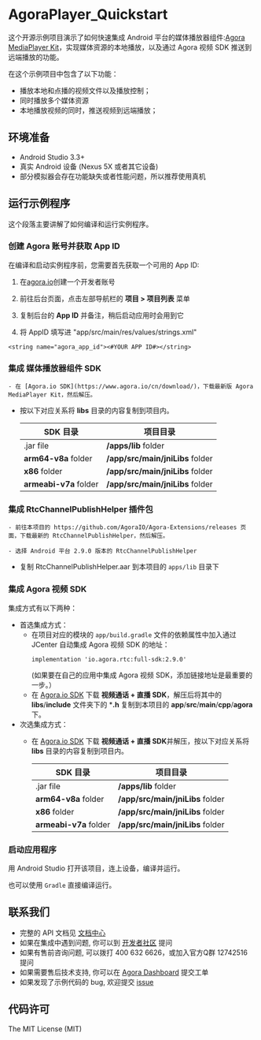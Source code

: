 # AgoraPlayer_Quickstart

这个开源示例项目演示了如何快速集成 Android 平台的媒体播放器组件:[Agora MediaPlayer Kit](https://download.agora.io/sdk/release/Agora_Media_Player_for_Android_rel.v1.1.0.91_20200228_2154.zip?_ga=2.22269240.208564419.1583061888-277459906.1543911509)，实现媒体资源的本地播放，以及通过 Agora 视频 SDK 推送到远端播放的功能。

在这个示例项目中包含了以下功能：

- 播放本地和点播的视频文件以及播放控制；
- 同时播放多个媒体资源
- 本地播放视频的同时，推送视频到远端播放；

## 环境准备

- Android Studio 3.3+
- 真实 Android 设备 (Nexus 5X 或者其它设备)
- 部分模拟器会存在功能缺失或者性能问题，所以推荐使用真机

## 运行示例程序

这个段落主要讲解了如何编译和运行实例程序。

### 创建 Agora 账号并获取 App ID

在编译和启动实例程序前，您需要首先获取一个可用的 App ID:
1. 在[agora.io](https://dashboard.agora.io/signin/)创建一个开发者账号
2. 前往后台页面，点击左部导航栏的 **项目 > 项目列表** 菜单
3. 复制后台的 **App ID** 并备注，稍后启动应用时会用到它


5. 将 AppID 填写进 "app/src/main/res/values/strings.xml"
  ```
  <string name="agora_app_id"><#YOUR APP ID#></string>
  ```

### 集成 媒体播放器组件 SDK

	- 在 [Agora.io SDK](https://www.agora.io/cn/download/)，下载最新版 Agora MediaPlayer Kit，然后解压。

  - 按以下对应关系将 **libs** 目录的内容复制到项目内。
                       
      SDK 目录|项目目录
      ---|---
      .jar file|**/apps/lib** folder
      **arm64-v8a** folder|**/app/src/main/jniLibs** folder
      **x86** folder|**/app/src/main/jniLibs** folder
      **armeabi-v7a** folder|**/app/src/main/jniLibs** folder

### 集成 RtcChannelPublishHelper 插件包

	- 前往本项目的 https://github.com/AgoraIO/Agora-Extensions/releases 页面，下载最新的 RtcChannelPublishHelper，然后解压。

	- 选择 Android 平台 2.9.0 版本的 RtcChannelPublishHelper

  - 复制 RtcChannelPublishHelper.aar 到本项目的 `apps/lib` 目录下

### 集成 Agora 视频 SDK

集成方式有以下两种：
  - 首选集成方式：
    - 在项目对应的模块的 `app/build.gradle` 文件的依赖属性中加入通过 JCenter 自动集成 Agora 视频 SDK 的地址：
      ```
      implementation 'io.agora.rtc:full-sdk:2.9.0'
      ```
      (如果要在自己的应用中集成 Agora 视频 SDK，添加链接地址是最重要的一步。）
    - 在 [Agora.io SDK](https://www.agora.io/cn/download/) 下载 **视频通话 + 直播 SDK**，解压后将其中的 **libs**/**include** 文件夹下的 ***.h** 复制到本项目的 **app**/**src**/**main**/**cpp**/**agora** 下。
  - 次选集成方式：
    - 在 [Agora.io SDK](https://www.agora.io/cn/download/) 下载 **视频通话 + 直播 SDK**并解压，按以下对应关系将 **libs** 目录的内容复制到项目内。
      
      SDK 目录|项目目录
      ---|---
      .jar file|**/apps/lib** folder
      **arm64-v8a** folder|**/app/src/main/jniLibs** folder
      **x86** folder|**/app/src/main/jniLibs** folder
      **armeabi-v7a** folder|**/app/src/main/jniLibs** folder


### 启动应用程序

用 Android Studio 打开该项目，连上设备，编译并运行。

也可以使用 `Gradle` 直接编译运行。


## 联系我们

- 完整的 API 文档见 [文档中心](https://docs.agora.io/cn/)
- 如果在集成中遇到问题, 你可以到 [开发者社区](https://dev.agora.io/cn/) 提问
- 如果有售前咨询问题, 可以拨打 400 632 6626，或加入官方Q群 12742516 提问
- 如果需要售后技术支持, 你可以在 [Agora Dashboard](https://console.agora.io/) 提交工单
- 如果发现了示例代码的 bug, 欢迎提交 [issue](https://github.com/AgoraIO/Agora-Extensions/issues)

## 代码许可

The MIT License (MIT)
